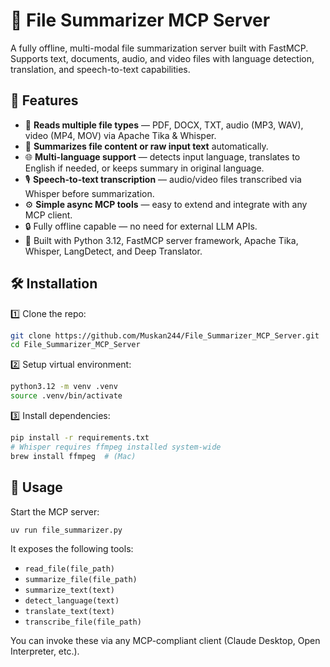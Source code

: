 # 📄 File Summarizer MCP Server

A fully offline, multi-modal file summarization server built with FastMCP. Supports text, documents, audio, and video files with language detection, translation, and speech-to-text capabilities.

## 🚀 Features

* 📂 **Reads multiple file types** — PDF, DOCX, TXT, audio (MP3, WAV), video (MP4, MOV) via Apache Tika & Whisper.
* 🧠 **Summarizes file content or raw input text** automatically.
* 🌐 **Multi-language support** — detects input language, translates to English if needed, or keeps summary in original language.
* 🎙 **Speech-to-text transcription** — audio/video files transcribed via Whisper before summarization.
* ⚙️ **Simple async MCP tools** — easy to extend and integrate with any MCP client.
* 🔒 Fully offline capable — no need for external LLM APIs.
* 🐍 Built with Python 3.12, FastMCP server framework, Apache Tika, Whisper, LangDetect, and Deep Translator.

## 🛠 Installation

1️⃣ Clone the repo:

```bash
git clone https://github.com/Muskan244/File_Summarizer_MCP_Server.git
cd File_Summarizer_MCP_Server
```

2️⃣ Setup virtual environment:

```bash
python3.12 -m venv .venv
source .venv/bin/activate
```

3️⃣ Install dependencies:

```bash
pip install -r requirements.txt
# Whisper requires ffmpeg installed system-wide
brew install ffmpeg  # (Mac)
```

## 🔧 Usage

Start the MCP server:

```bash
uv run file_summarizer.py
```

It exposes the following tools:

* `read_file(file_path)`
* `summarize_file(file_path)`
* `summarize_text(text)`
* `detect_language(text)`
* `translate_text(text)`
* `transcribe_file(file_path)`

You can invoke these via any MCP-compliant client (Claude Desktop, Open Interpreter, etc.).
